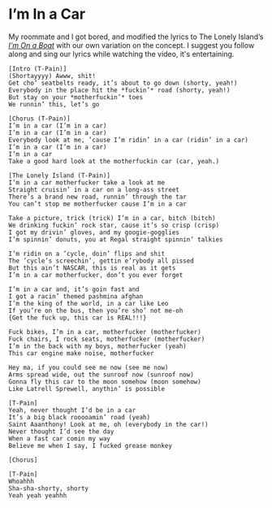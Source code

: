 I’m In a Car
============

My roommate and I got bored, and modified the lyrics to The Lonely Island’s
[*I’m On a Boat*][video] with our own variation on the concept. I suggest you
follow along and sing our lyrics while watching the video, it's entertaining.

    [Intro (T-Pain)]
    (Shortayyyy) Awww, shit!
    Get cho’ seatbelts ready, it’s about to go down (shorty, yeah!)
    Everybody in the place hit the *fuckin’* road (shorty, yeah!)
    But stay on your *motherfuckin’* toes
    We runnin’ this, let’s go
    
    [Chorus (T-Pain)]
    I’m in a car (I’m in a car)
    I’m in a car (I’m in a car)
    Everybody look at me, ’cause I’m ridin’ in a car (ridin’ in a car)
    I’m in a car (I’m in a car)
    I’m in a car
    Take a good hard look at the motherfuckin car (car, yeah.)
    
    [The Lonely Island (T-Pain)]
    I’m in a car motherfucker take a look at me
    Straight cruisin’ in a car on a long-ass street
    There’s a brand new road, runnin’ through the tar
    You can’t stop me motherfucker cause I’m in a car
    
    Take a picture, trick (trick) I’m in a car, bitch (bitch)
    We drinking fuckin’ rock star, cause it’s so crisp (crisp)
    I got my drivin’ gloves, and my googie-gogglies
    I’m spinnin’ donuts, you at Regal straight spinnin’ talkies
    
    I’m ridin on a ’cycle, doin’ flips and shit
    The ’cycle’s screechin’, gettin e’rybody all pissed
    But this ain’t NASCAR, this is real as it gets
    I’m in a car motherfucker, don’t you ever forget
    
    I’m in a car and, it’s goin fast and
    I got a racin’ themed pashmina afghan
    I’m the king of the world, in a car like Leo
    If you’re on the bus, then you’re sho’ not me-oh
    {Get the fuck up, this car is REAL!!!}
    
    Fuck bikes, I’m in a car, motherfucker (motherfucker)
    Fuck chairs, I rock seats, motherfucker (motherfucker)
    I’m in the back with my boys, motherfucker (yeah)
    This car engine make noise, motherfucker
    
    Hey ma, if you could see me now (see me now)
    Arms spread wide, out the sunroof now (sunroof now)
    Gonna fly this car to the moon somehow (moon somehow)
    Like Latrell Sprewell, anythin’ is possible
    
    [T-Pain]
    Yeah, never thought I’d be in a car
    It’s a big black rooooamin’ road (yeah)
    Saint Aaanthony! Look at me, oh (everybody in the car!)
    Never thought I’d see the day
    When a fast car comin my way
    Believe me when I say, I fucked grease monkey
    
    [Chorus]
    
    [T-Pain]
    Whoahhh
    Sha-sha-shorty, shorty
    Yeah yeah yeahhh

  [video]: <http://www.youtube.com/watch?v=R7yfISlGLNU#t=0m25s>
    "I’m On A Boat (ft. T-Pain) - Album Version - on Youtube"
